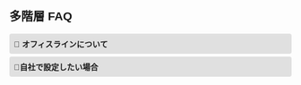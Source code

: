 <!DOCTYPE html>
<html lang="ja">
<head>
  <meta charset="UTF-8">
  <title>多階層FAQ</title>
  <style>
    body {
      font-family: sans-serif;
      padding: 20px;
    }
    .layer {
      margin-left: 20px;
      margin-top: 10px;
    }
    .faq-toggle {
      background-color: #e0e0e0;
      padding: 8px;
      margin-top: 5px;
      cursor: pointer;
      font-weight: bold;
      border-radius: 4px;
    }
    .faq-content {
      display: none;
      padding: 10px;
      background-color: #f9f9f9;
      border-left: 3px solid #0078D7;
      border-radius: 4px;
    }
  </style>
</head>
<body>

  <h2>多階層 FAQ</h2>

  <!-- 第1階層 -->
  <div class="faq-toggle" onclick="toggle(this)">🔽 オフィスラインについて</div>
  <div class="faq-content layer">
    
    <!-- 第2階層 -->
    <div class="faq-toggle" onclick="toggle(this)">🔽 セルフページについて</div>
    <div class="faq-content layer">
      
      <!-- 第3階層 -->
      <div class="faq-toggle" onclick="toggle(this)">🔽セルフページで出来ることは？ </div>
      <div class="faq-content layer">
        
        <!-- 第4階層 -->
        <p><strong>Q:</strong> セルフページで設定出来ることは？<br>
           <strong>A:</strong> 無条件転送やスケジュール転送が設定可能です。
           　　　　　　　　　　　着信拒否（有償）も設定可能。
　　　　　　　　　　　　　　　　　詳細は0120-874-839へお問合せください。</p>
      </div>
    <!-- 他の第3階層 -->
      <div class="faq-toggle" onclick="toggle(this)">🔽自社で設定したい場合 </div>
      <div class="faq-content layer">


    </div>

    <!-- 他の第2階層 -->
    <div class="faq-toggle" onclick="toggle(this)">🔽 カスコンについて</div>
    <div class="faq-content layer">
      <p><strong>Q:</strong> 認証アプリは何を使えばよい？<br>
         <strong>A:</strong> Google AuthenticatorまたはMicrosoft Authenticatorが利用可能です。</p>
    </div>

  </div>

<script>
function toggle(element) {
  const next = element.nextElementSibling;
  const isVisible = next.style.display === "block";
  next.style.display = isVisible ? "none" : "block";
  element.textContent = isVisible
    ? element.textContent.replace("🔼", "🔽")
    : element.textContent.replace("🔽", "🔼");
}
</script>

</body>
</html>
